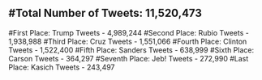 #Total Number of Tweets: 11,520,473 
---
#First Place: Trump Tweets - 4,989,244
#Second Place: Rubio Tweets - 1,938,988
#Third Place: Cruz Tweets - 1,551,066
#Fourth Place: Clinton Tweets - 1,522,400
#Fifth Place: Sanders Tweets - 638,999
#Sixth Place: Carson Tweets - 364,297
#Seventh Place: Jeb! Tweets - 272,990
#Last Place: Kasich Tweets - 243,497
